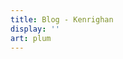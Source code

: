 ```yaml
---
title: Blog - Kenrighan
display: ''
art: plum
---
```


<SubNav />

<ListPosts only-date type="blog" />
